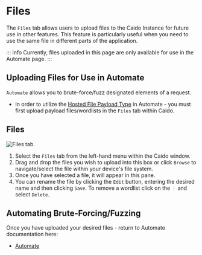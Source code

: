 # Files

The `Files` tab allows users to upload files to the Caido Instance for future use in other features. This feature is particularly useful when you need to use the same file in different parts of the application.

::: info
Currently, files uploaded in this page are only available for use in the Automate page.
:::

## Uploading Files for Use in Automate

`Automate` allows you to brute-force/fuzz designated elements of a request.

- In order to utilize the [Hosted File Payload Type](/reference/features/testing/automate.md#payload-types) in Automate - you must first upload payload files/wordlists in the `Files` tab within Caido.

## Files

<img alt="Files tab." src="/_images/upload_wordlist_tab.png" center/>

1. Select the `Files` tab from the left-hand menu within the Caido window.
2. Drag and drop the files you wish to upload into this box or click `Browse` to navigate/select the file within your device's file system.
3. Once you have selected a file, it will appear in this pane.
4. You can rename the file by clicking the `Edit` button, entering the desired name and then clicking `Save`. To remove a wordlist click on the `⋮` and select `Delete`.

## Automating Brute-Forcing/Fuzzing

Once you have uploaded your desired files - return to Automate documentation here:

- [Automate](/reference/features/testing/automate.md)
